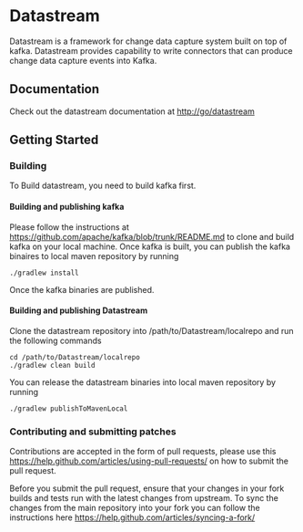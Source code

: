 # Datastream
Datastream is a framework for change data capture system built on top of kafka. Datastream provides capability to write connectors that can produce change data capture events into Kafka.

## Documentation

Check out the datastream documentation at <http://go/datastream>

## Getting Started

### Building

To Build datastream, you need to build kafka first.

#### Building and publishing kafka 

Please follow the instructions at <https://github.com/apache/kafka/blob/trunk/README.md> to clone and build kafka on your local machine. Once kafka is built, you can publish the kafka binaires to local maven repository by running 

```shell
./gradlew install 
```

Once the kafka binaries are published. 

#### Building and publishing Datastream

Clone the datastream repository into /path/to/Datastream/localrepo and run the following commands

```shell
cd /path/to/Datastream/localrepo
./gradlew clean build
```

You can release the datastream binaries into local maven repository by running 

```shell
./gradlew publishToMavenLocal
```

### Contributing and submitting patches

Contributions are accepted in the form of pull requests, please use this <https://help.github.com/articles/using-pull-requests/> on how to submit the pull request. 

Before you submit the pull request, ensure that your changes in your fork builds and tests run with the latest changes from upstream. To sync the changes from the main repository into your fork you can follow the instructions here <https://help.github.com/articles/syncing-a-fork/>

